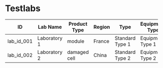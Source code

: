 Testlabs
========

| ID          | Lab Name     | Product Type   | Region      | Type               | Equipment Type   | Certification   | Contact          |
|-------------|--------------|----------------|-------------|--------------------|------------------|-----------------|------------------|
| lab_id_001  | Laboratory 1 | module         | France      | Standard Type 1    | Equipment Type 1 | Certification 1 | Contact Data 1   |
| lab_id_002  | Laboratory 2 | damaged cell   | China       | Standard Type 2    | Equipment Type 2 | Certification 2 | Contact Data 2   |
